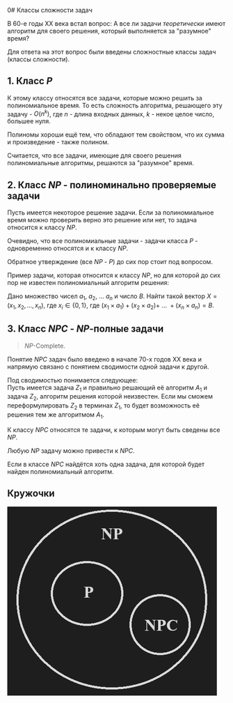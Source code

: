 0# Классы сложности задач

В 60-е годы XX века встал вопрос: А все ли задачи *теоретически* имеют алгоритм для своего решения, который выполняется за "разумное" время?

Для ответа на этот вопрос были введены сложностные классы задач (классы сложности).

## 1. Класс $P$

К этому классу относятся все задачи, которые можно решить за полиномиальное время. То есть сложность алгоритма, решающего эту задачу - $O(n^k)$, где $n$ - длина входных данных, $k$ - некое целое число, большее нуля.

Полиномы хороши ещё тем, что обладают тем свойством, что их сумма и произведение - также полином.

Считается, что все задачи, имеющие для своего решения полиномиальные алгоритмы, решаются за "разумное" время.

## 2. Класс $NP$ - полиноминально проверяемые задачи

Пусть имеется некоторое решение задачи. Если за полиномиальное время можно проверить верно это решение или нет, то задача относится к классу $NP$.

Очевидно, что все полиномиальные задачи - задачи класса $P$ - одновременно относятся и к классу $NP$.

Обратное утверждение (все $NP$ - $P$) до сих пор стоит под вопросом.

Пример задачи, которая относится к классу $NP$, но для которой до сих пор не известен полиномиальный алгоритм решения:

Дано множество чисел $a_1$, $a_2$, ... $a_n$ и число $B$. Найти такой вектор $X = (x_1, x_2, ..., x_n)$, где $x_i \in \{0, 1\}$, где $(x_1 \times a_1) + (x_2 \times a_2) +\ ...\ + (x_n \times a_n) = B$.

## 3. Класс $NPC$ - $NP$-полные задачи

> $NP$-Complete.

Понятие $NPC$ задач было введено в начале 70-х годов XX века и напрямую связано с понятием сводимости одной задачи к другой.

Под сводимостью понимается следующее:  
Пусть имеется задача $Z_1$ и правильно решающий её алгоритм $A_1$ и задача $Z_2$, алгоритм решения которой неизвестен. Если мы сможем переформулировать $Z_2$ в терминах $Z_1$, то будет возможность её решения тем же алгоритмом $A_1$.

К классу $NPC$ относятся те задачи, к которым могут быть сведены все $NP$.

Любую $NP$ задачу можно привести к $NPC$.

Если в классе $NPC$ найдётся хоть одна задача, для которой будет найден полиномиальный алгоритм.

## Кружочки

![Pasted image 20240416163930.png](../../Pasted%20image%2020240416163930.png#)